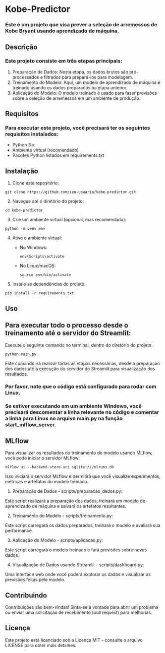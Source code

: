 # Kobe-Predictor

### Este é um projeto que visa prever a seleção de arremessos de Kobe Bryant usando aprendizado de máquina.

## Descrição
### Este projeto consiste em três etapas principais:

1. Preparação de Dados: Nesta etapa, os dados brutos são pré-processados e filtrados para prepará-los para modelagem.
2. Treinamento do Modelo: Aqui, um modelo de aprendizado de máquina é treinado usando os dados preparados na etapa anterior.
3. Aplicação do Modelo: O modelo treinado é usado para fazer previsões sobre a seleção de arremessos em um ambiente de produção.

## Requisitos

### Para executar este projeto, você precisará ter os seguintes requisitos instalados:

- Python 3.x
- Ambiente virtual (recomendado)
- Pacotes Python listados em requirements.txt

## Instalação

1. Clone este repositório:

```
git clone https://github.com/seu-usuario/kobe-predictor.git
```

2. Navegue até o diretório do projeto:

```
cd kobe-predictor
```

3. Crie um ambiente virtual (opcional, mas recomendado):

```
python -m venv env
```

4. Ative o ambiente virtual:

    - No Windows:

        ```
        env\Scripts\activate
        ```

    - No Linux/macOS:

        ```
        source env/bin/activate
        ```


5. Instale as dependências do projeto:

```
pip install -r requirements.txt
```

## Uso

## Para executar todo o processo desde o treinamento até o servidor do Streamlit:

Execute o seguinte comando no terminal, dentro do diretório do projeto:

```
python main.py
```

Este comando irá realizar todas as etapas necessárias, desde a preparação dos dados até a execução do servidor do Streamlit para visualização dos resultados.

### Por favor, note que o código está configurado para rodar com Linux. 

### Se estiver executando em um ambiente Windows, você precisará descomentar a linha relevante no código e comentar a linha para Linux no arquivo main.py na função start_mlflow_server.

## MLflow
Para visualizar os resultados do treinamento do modelo usando MLflow, você pode iniciar o servidor MLflow:

```
mlflow ui --backend-store-uri sqlite:///mlruns.db
```
Isso iniciará o servidor MLflow e permitirá que você visualize experimentos, métricas e artefatos do modelo treinado.


1. Preparação de Dados - scripts/preparacao_dados.py:

Este script realizará a preparação dos dados, treinará um modelo de aprendizado de máquina e salvará os artefatos resultantes.


2. Treinamento do Modelo - scripts/treinamento.py:

Este script carregará os dados preparados, treinará o modelo e avaliará sua performance.


3. Aplicação do Modelo - scripts/aplicacao.py:

Este script carregará o modelo treinado e fará previsões sobre novos dados.


4. Visualização de Dados usando Streamlit - scripts/dashboard.py:

Uma interface web onde você poderá explorar os dados e visualizar as previsões feitas pelo modelo.


## Contribuindo
Contribuições são bem-vindas! Sinta-se à vontade para abrir um problema ou enviar uma solicitação de recebimento (pull request) para melhorias.


## Licença
Este projeto está licenciado sob a Licença MIT - consulte o arquivo LICENSE para obter mais detalhes.